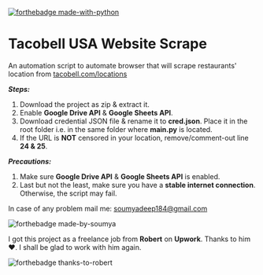 [![forthebadge made-with-python](http://ForTheBadge.com/images/badges/made-with-python.svg)](https://www.python.org/)

# Tacobell USA Website Scrape
An automation script to automate browser that will scrape restaurants' location from <a href='https://tacobell.com/locations'>tacobell.com/locations</a>

***Steps:***
1. Download the project as zip & extract it.
2. Enable **Google Drive API** & **Google Sheets API**.
3. Download credential JSON file & rename it to **cred.json**. Place it in the root folder i.e. in the same folder where **main.py** is located.
4. If the URL is **NOT** censored in your location, remove/comment-out line **24 & 25**.

***Precautions:***
1. Make sure **Google Drive API** & **Google Sheets API** is enabled.
2. Last but not the least, make sure you have a **stable internet connection**. Otherwise, the script may fail.

In case of any problem mail me: <a href="mailto:soumyadeep184@gmail.com">soumyadeep184@gmail.com</a> 

![forthebadge made-by-soumya](https://img.shields.io/badge/CREATED_BY-SOUMYA-blue)

I got this project as a freelance job from **Robert** on **Upwork**. Thanks to him❤. I shall be glad to work with him again.

![forthebadge thanks-to-robert](https://img.shields.io/badge/THANKS_TO-ROBERT-brightgreen)
